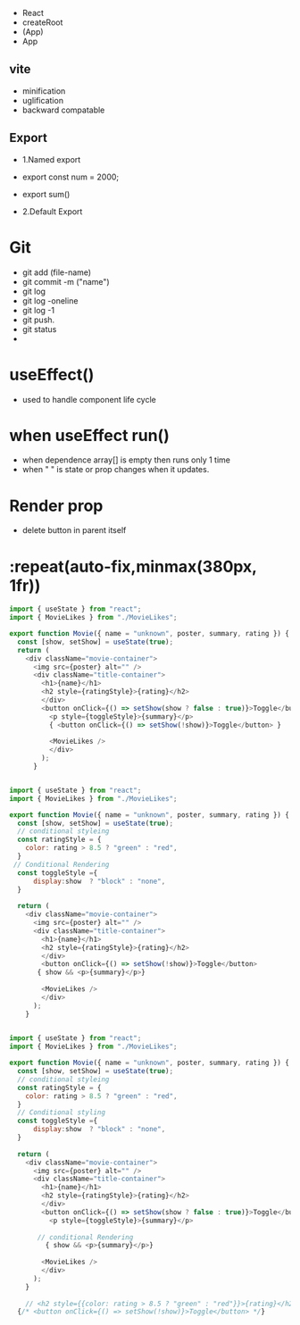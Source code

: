 - React
- createRoot
- <div> (App)
- App


## vite
- minification
- uglification
- backward compatable

## Export
- 1.Named export
- export const num = 2000;
- export sum()

- 2.Default Export



# Git
- git add (file-name)
- git commit -m ("name") 
- git log
- git log -oneline
- git log -1
- git push.
- git status
- 

# useEffect()
- used to handle component life cycle

# when useEffect run()
- when dependence array[] is empty then runs only 1 time
- when  "          "      is state or prop changes when it updates. 

# Render prop
- delete button in parent itself

# :repeat(auto-fix,minmax(380px, 1fr))

```js
import { useState } from "react";
import { MovieLikes } from "./MovieLikes";

export function Movie({ name = "unknown", poster, summary, rating }) {
  const [show, setShow] = useState(true);  
  return (
    <div className="movie-container">
      <img src={poster} alt="" />
      <div className="title-container">
        <h1>{name}</h1>
        <h2 style={ratingStyle}>{rating}</h2>
        </div>
        <button onClick={() => setShow(show ? false : true)}>Toggle</button>
          <p style={toggleStyle}>{summary}</p>
          { <button onClick={() => setShow(!show)}>Toggle</button> }
          
          <MovieLikes />
          </div>
        );
      }
```


```js

import { useState } from "react";
import { MovieLikes } from "./MovieLikes";

export function Movie({ name = "unknown", poster, summary, rating }) {
  const [show, setShow] = useState(true);
  // conditional styleing
  const ratingStyle = {
    color: rating > 8.5 ? "green" : "red",
  }
 // Conditional Rendering
  const toggleStyle ={
      display:show  ? "block" : "none",
  }
  
  return (
    <div className="movie-container">
      <img src={poster} alt="" />
      <div className="title-container">
        <h1>{name}</h1>
        <h2 style={ratingStyle}>{rating}</h2>
        </div>
        <button onClick={() => setShow(!show)}>Toggle</button>  
       { show && <p>{summary}</p>}
        
        <MovieLikes />
        </div>
      );
    }
    
```

```js
import { useState } from "react";
import { MovieLikes } from "./MovieLikes";

export function Movie({ name = "unknown", poster, summary, rating }) {
  const [show, setShow] = useState(true);
  // conditional styleing
  const ratingStyle = {
    color: rating > 8.5 ? "green" : "red",
  }
  // Conditional styling
  const toggleStyle ={
      display:show  ? "block" : "none",
  }
  
  return (
    <div className="movie-container">
      <img src={poster} alt="" />
      <div className="title-container">
        <h1>{name}</h1>
        <h2 style={ratingStyle}>{rating}</h2>
        </div>
        <button onClick={() => setShow(show ? false : true)}>Toggle</button>
          <p style={toggleStyle}>{summary}</p>
       
       // conditional Rendering
         { show && <p>{summary}</p>}
        
        <MovieLikes />
        </div>
      );
    }
    
    // <h2 style={{color: rating > 8.5 ? "green" : "red"}}>{rating}</h2>
  {/* <button onClick={() => setShow(!show)}>Toggle</button> */}
```
